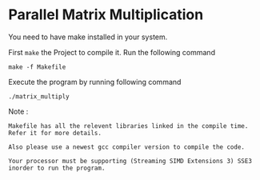 # Parallel Matrix Multiplication

You need to have make installed in your system.

First ``make`` the Project to compile it. Run the following command

``make -f Makefile``

Execute the program by running following command

``./matrix_multiply ``

Note : 	

	Makefile has all the relevent libraries linked in the compile time. Refer it for more details.
		
	Also please use a newest gcc compiler version to compile the code.
	
	Your processor must be supporting (Streaming SIMD Extensions 3) SSE3  inorder to run the program.



